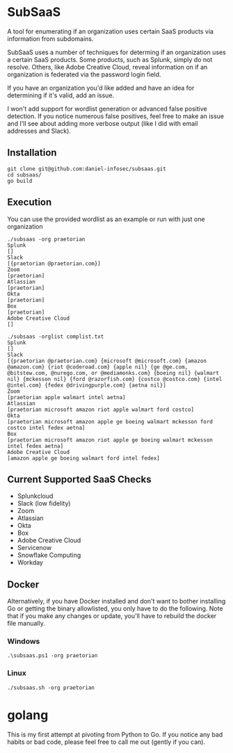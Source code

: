 # SubSaaS
A tool for enumerating if an organization uses certain SaaS products via information from subdomains.

SubSaaS uses a number of techniques for determing if an organization uses a certain SaaS products. Some products, such as Splunk, simply do not resolve. Others, like Adobe Creative Cloud, reveal information on if an organization is federated via the password login field.

If you have an organization you'd like added and have an idea for determining if it's valid, add an issue.

I won't add support for wordlist generation or advanced false positive detection. If you notice numerous false positives, feel free to make an issue and I'll see about adding more verbose output (like I did with email addresses and Slack).

## Installation

```
git clone git@github.com:daniel-infosec/subsaas.git
cd subsaas/
go build
```

## Execution

You can use the provided wordlist as an example or run with just one organization

```
./subsaas -org praetorian
Splunk
[]
Slack
[{praetorian @praetorian.com}]
Zoom
[praetorian]
Atlassian
[praetorian]
Okta
[praetorian]
Box
[praetorian]
Adobe Creative Cloud
[]
```

```
./subsaas -orglist complist.txt 
Splunk
[]
Slack
[{praetorian @praetorian.com} {microsoft @microsoft.com} {amazon @amazon.com} {riot @coderoad.com} {apple nil} {ge @ge.com, @bitstew.com, @nurego.com, or @mediamonks.com} {boeing nil} {walmart nil} {mckesson nil} {ford @razorfish.com} {costco @costco.com} {intel @intel.com} {fedex @drivingpurple.com} {aetna nil}]
Zoom
[praetorian apple walmart intel aetna]
Atlassian
[praetorian microsoft amazon riot apple walmart ford costco]
Okta
[praetorian microsoft amazon apple ge boeing walmart mckesson ford costco intel fedex aetna]
Box
[praetorian microsoft amazon riot apple ge boeing walmart mckesson intel fedex aetna]
Adobe Creative Cloud
[amazon apple ge boeing walmart ford intel fedex]
```

## Current Supported SaaS Checks

* Splunkcloud
* Slack (low fidelity)
* Zoom
* Atlassian
* Okta
* Box
* Adobe Creative Cloud
* Servicenow
* Snowflake Computing
* Workday

## Docker

Alternatively, if you have Docker installed and don't want to bother installing Go or getting the binary allowlisted, you only have to do the following. Note that if you make any changes or update, you'll have to rebuild the docker file manually.

### Windows

`.\subsaas.ps1 -org praetorian`

### Linux

`./subsaas.sh -org praetorian`

# golang

This is my first attempt at pivoting from Python to Go. If you notice any bad habits or bad code, please feel free to call me out (gently if you can).
